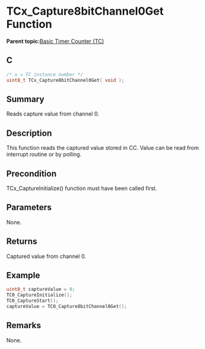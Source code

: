 # TCx\_Capture8bitChannel0Get Function

**Parent topic:**[Basic Timer Counter \(TC\)](GUID-D805E0EA-6923-41A3-A27E-5A159783D12C.md)

## C

```c
/* x = TC instance number */
uint8_t TCx_Capture8bitChannel0Get( void );
```

## Summary

Reads capture value from channel 0.

## Description

This function reads the captured value stored in CC. Value can be read from interrupt routine or by polling.

## Precondition

TCx\_CaptureInitialize\(\) function must have been called first.

## Parameters

None.

## Returns

Captured value from channel 0.

## Example

```c
uint8_t captureValue = 0;
TC0_CaptureInitialize();
TC0_CaptureStart();
captureValue = TC0_Capture8bitChannel0Get();
```

## Remarks

None.

